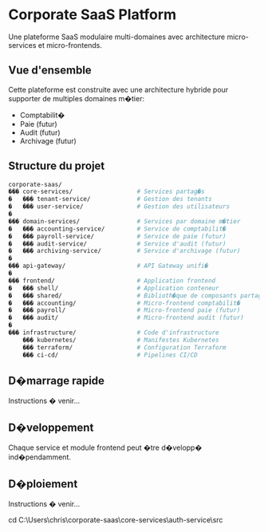 # Corporate SaaS Platform 
 
Une plateforme SaaS modulaire multi-domaines avec architecture micro-services et micro-frontends. 
 
## Vue d'ensemble 
 
Cette plateforme est construite avec une architecture hybride pour supporter de multiples domaines m�tier: 
- Comptabilit� 
- Paie (futur) 
- Audit (futur) 
- Archivage (futur) 
 
## Structure du projet 
 
```bash 
corporate-saas/ 
��� core-services/                  # Services partag�s 
�   ��� tenant-service/             # Gestion des tenants 
�   ��� user-service/               # Gestion des utilisateurs 
� 
��� domain-services/                # Services par domaine m�tier 
�   ��� accounting-service/         # Service de comptabilit� 
�   ��� payroll-service/            # Service de paie (futur) 
�   ��� audit-service/              # Service d'audit (futur) 
�   ��� archiving-service/          # Service d'archivage (futur) 
� 
��� api-gateway/                    # API Gateway unifi� 
� 
��� frontend/                       # Application frontend 
�   ��� shell/                      # Application conteneur 
�   ��� shared/                     # Biblioth�que de composants partag�s 
�   ��� accounting/                 # Micro-frontend comptabilit� 
�   ��� payroll/                    # Micro-frontend paie (futur) 
�   ��� audit/                      # Micro-frontend audit (futur) 
� 
��� infrastructure/                 # Code d'infrastructure 
    ��� kubernetes/                 # Manifestes Kubernetes 
    ��� terraform/                  # Configuration Terraform 
    ��� ci-cd/                      # Pipelines CI/CD 
``` 
 
## D�marrage rapide 
 
Instructions � venir... 
 
## D�veloppement 
 
Chaque service et module frontend peut �tre d�velopp� ind�pendamment. 
 
## D�ploiement 
 
Instructions � venir... 

cd C:\Users\chris\corporate-saas\core-services\auth-service\src
